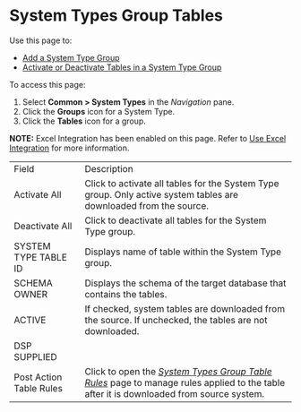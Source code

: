 # System Types Group Tables

<div class="use">

Use this page to:

  - [Add a System Type Group](../Use_Cases/Add_System_Types_Groups.htm)
  - [Activate or Deactivate Tables in a System Type
    Group](../Use_Cases/Activate_Deactivate_Tbls_System_Type_Group.htm)

</div>

To access this page:

1.  Select <span style="font-weight: bold;">Common \> System
    Types</span> in the
    <span style="font-style: italic;">Navigation</span> pane.
2.  Click the **Groups** icon for a System Type.
3.  Click the **Tables** icon for a group.

<span style="font-weight: bold;">NOTE:</span> Excel Integration has been
enabled on this page. Refer to [Use Excel
Integration](../../Excel_Int/Use_Excel_Integration.htm) for more
information.

|                         |                                                                                                                                                                               |
| ----------------------- | ----------------------------------------------------------------------------------------------------------------------------------------------------------------------------- |
| Field                   | Description                                                                                                                                                                   |
| Activate All            | Click to activate all tables for the System Type group. Only active system tables are downloaded from the source.                                                             |
| Deactivate All          | Click to deactivate all tables for the System Type group.                                                                                                                     |
| SYSTEM TYPE TABLE ID    | Displays name of table within the System Type group.                                                                                                                          |
| SCHEMA OWNER            | Displays the schema of the target database that contains the tables.                                                                                                          |
| ACTIVE                  | If checked, system tables are downloaded from the source. If unchecked, the tables are not downloaded.                                                                        |
| DSP SUPPLIED            |                                                                                                                                                                               |
| Post Action Table Rules | Click to open the *[System Types Group Table Rules](System_Types_Group_Table_Rules.htm)* page to manage rules applied to the table after it is downloaded from source system. |
